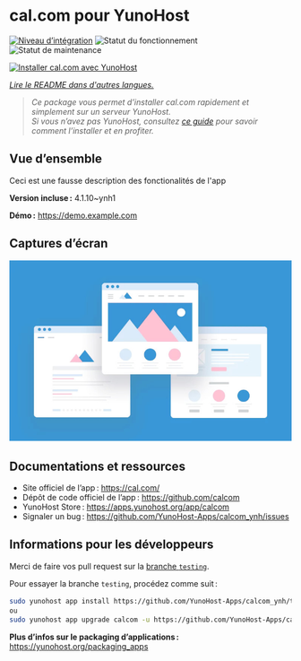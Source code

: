 <!--
Nota bene : ce README est automatiquement généré par <https://github.com/YunoHost/apps/tree/master/tools/readme_generator>
Il NE doit PAS être modifié à la main.
-->

# cal.com pour YunoHost

[![Niveau d’intégration](https://dash.yunohost.org/integration/calcom.svg)](https://dash.yunohost.org/appci/app/calcom) ![Statut du fonctionnement](https://ci-apps.yunohost.org/ci/badges/calcom.status.svg) ![Statut de maintenance](https://ci-apps.yunohost.org/ci/badges/calcom.maintain.svg)

[![Installer cal.com avec YunoHost](https://install-app.yunohost.org/install-with-yunohost.svg)](https://install-app.yunohost.org/?app=calcom)

*[Lire le README dans d'autres langues.](./ALL_README.md)*

> *Ce package vous permet d’installer cal.com rapidement et simplement sur un serveur YunoHost.*  
> *Si vous n’avez pas YunoHost, consultez [ce guide](https://yunohost.org/install) pour savoir comment l’installer et en profiter.*

## Vue d’ensemble

Ceci est une fausse description des fonctionalités de l'app


**Version incluse :** 4.1.10~ynh1

**Démo :** <https://demo.example.com>

## Captures d’écran

![Capture d’écran de cal.com](./doc/screenshots/example.jpg)

## Documentations et ressources

- Site officiel de l’app : <https://cal.com/>
- Dépôt de code officiel de l’app : <https://github.com/calcom>
- YunoHost Store : <https://apps.yunohost.org/app/calcom>
- Signaler un bug : <https://github.com/YunoHost-Apps/calcom_ynh/issues>

## Informations pour les développeurs

Merci de faire vos pull request sur la [branche `testing`](https://github.com/YunoHost-Apps/calcom_ynh/tree/testing).

Pour essayer la branche `testing`, procédez comme suit :

```bash
sudo yunohost app install https://github.com/YunoHost-Apps/calcom_ynh/tree/testing --debug
ou
sudo yunohost app upgrade calcom -u https://github.com/YunoHost-Apps/calcom_ynh/tree/testing --debug
```

**Plus d’infos sur le packaging d’applications :** <https://yunohost.org/packaging_apps>
